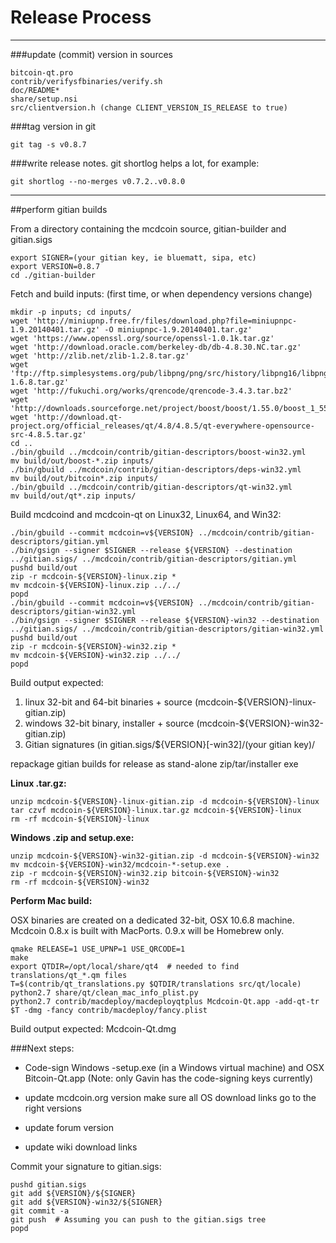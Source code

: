Release Process
====================

* * *

###update (commit) version in sources


	bitcoin-qt.pro
	contrib/verifysfbinaries/verify.sh
	doc/README*
	share/setup.nsi
	src/clientversion.h (change CLIENT_VERSION_IS_RELEASE to true)

###tag version in git

	git tag -s v0.8.7

###write release notes. git shortlog helps a lot, for example:

	git shortlog --no-merges v0.7.2..v0.8.0

* * *

##perform gitian builds

 From a directory containing the mcdcoin source, gitian-builder and gitian.sigs
  
	export SIGNER=(your gitian key, ie bluematt, sipa, etc)
	export VERSION=0.8.7
	cd ./gitian-builder

 Fetch and build inputs: (first time, or when dependency versions change)

	mkdir -p inputs; cd inputs/
	wget 'http://miniupnp.free.fr/files/download.php?file=miniupnpc-1.9.20140401.tar.gz' -O miniupnpc-1.9.20140401.tar.gz'
	wget 'https://www.openssl.org/source/openssl-1.0.1k.tar.gz'
	wget 'http://download.oracle.com/berkeley-db/db-4.8.30.NC.tar.gz'
	wget 'http://zlib.net/zlib-1.2.8.tar.gz'
	wget 'ftp://ftp.simplesystems.org/pub/libpng/png/src/history/libpng16/libpng-1.6.8.tar.gz'
	wget 'http://fukuchi.org/works/qrencode/qrencode-3.4.3.tar.bz2'
	wget 'http://downloads.sourceforge.net/project/boost/boost/1.55.0/boost_1_55_0.tar.bz2'
	wget 'http://download.qt-project.org/official_releases/qt/4.8/4.8.5/qt-everywhere-opensource-src-4.8.5.tar.gz'
	cd ..
	./bin/gbuild ../mcdcoin/contrib/gitian-descriptors/boost-win32.yml
	mv build/out/boost-*.zip inputs/
	./bin/gbuild ../mcdcoin/contrib/gitian-descriptors/deps-win32.yml
	mv build/out/bitcoin*.zip inputs/
	./bin/gbuild ../mcdcoin/contrib/gitian-descriptors/qt-win32.yml
	mv build/out/qt*.zip inputs/

 Build mcdcoind and mcdcoin-qt on Linux32, Linux64, and Win32:
  
	./bin/gbuild --commit mcdcoin=v${VERSION} ../mcdcoin/contrib/gitian-descriptors/gitian.yml
	./bin/gsign --signer $SIGNER --release ${VERSION} --destination ../gitian.sigs/ ../mcdcoin/contrib/gitian-descriptors/gitian.yml
	pushd build/out
	zip -r mcdcoin-${VERSION}-linux.zip *
	mv mcdcoin-${VERSION}-linux.zip ../../
	popd
	./bin/gbuild --commit mcdcoin=v${VERSION} ../mcdcoin/contrib/gitian-descriptors/gitian-win32.yml
	./bin/gsign --signer $SIGNER --release ${VERSION}-win32 --destination ../gitian.sigs/ ../mcdcoin/contrib/gitian-descriptors/gitian-win32.yml
	pushd build/out
	zip -r mcdcoin-${VERSION}-win32.zip *
	mv mcdcoin-${VERSION}-win32.zip ../../
	popd

  Build output expected:

  1. linux 32-bit and 64-bit binaries + source (mcdcoin-${VERSION}-linux-gitian.zip)
  2. windows 32-bit binary, installer + source (mcdcoin-${VERSION}-win32-gitian.zip)
  3. Gitian signatures (in gitian.sigs/${VERSION}[-win32]/(your gitian key)/

repackage gitian builds for release as stand-alone zip/tar/installer exe

**Linux .tar.gz:**

	unzip mcdcoin-${VERSION}-linux-gitian.zip -d mcdcoin-${VERSION}-linux
	tar czvf mcdcoin-${VERSION}-linux.tar.gz mcdcoin-${VERSION}-linux
	rm -rf mcdcoin-${VERSION}-linux

**Windows .zip and setup.exe:**

	unzip mcdcoin-${VERSION}-win32-gitian.zip -d mcdcoin-${VERSION}-win32
	mv mcdcoin-${VERSION}-win32/mcdcoin-*-setup.exe .
	zip -r mcdcoin-${VERSION}-win32.zip bitcoin-${VERSION}-win32
	rm -rf mcdcoin-${VERSION}-win32

**Perform Mac build:**

  OSX binaries are created on a dedicated 32-bit, OSX 10.6.8 machine.
  Mcdcoin 0.8.x is built with MacPorts.  0.9.x will be Homebrew only.

	qmake RELEASE=1 USE_UPNP=1 USE_QRCODE=1
	make
	export QTDIR=/opt/local/share/qt4  # needed to find translations/qt_*.qm files
	T=$(contrib/qt_translations.py $QTDIR/translations src/qt/locale)
	python2.7 share/qt/clean_mac_info_plist.py
	python2.7 contrib/macdeploy/macdeployqtplus Mcdcoin-Qt.app -add-qt-tr $T -dmg -fancy contrib/macdeploy/fancy.plist

 Build output expected: Mcdcoin-Qt.dmg

###Next steps:

* Code-sign Windows -setup.exe (in a Windows virtual machine) and
  OSX Bitcoin-Qt.app (Note: only Gavin has the code-signing keys currently)

* update mcdcoin.org version
  make sure all OS download links go to the right versions

* update forum version

* update wiki download links

Commit your signature to gitian.sigs:

	pushd gitian.sigs
	git add ${VERSION}/${SIGNER}
	git add ${VERSION}-win32/${SIGNER}
	git commit -a
	git push  # Assuming you can push to the gitian.sigs tree
	popd

